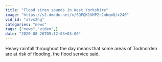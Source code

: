 ```yaml
---
title: "Flood siren sounds in West Yorkshire"
image: "https://s2.dmcdn.net/v/SQFQK1VHP2r2nbqm8/x240"
vid_id: "x7vs2hg"
categories: "news"
tags: ["news","video",]
date: "2020-08-26T09:12:03+03:00"
---
```

Heavy rainfall throughout the day means that some areas of Todmorden are at risk of flooding, the flood service said.  <br>
